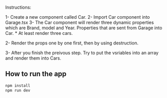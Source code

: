 Instructions:

1- Create a new component called Car. 2- Import Car component into Garage.tsx 3- The Car component will render three dynamic properties which are Brand, model and Year. Properties that are sent from Garage into Car. \* At least render three cars.

2- Render the props one by one first, then by using destruction.

3- After you finish the preivous step. Try to put the vsriables into an array and render them into Cars.

## How to run the app

```bash
npm install
npm run dev
```
